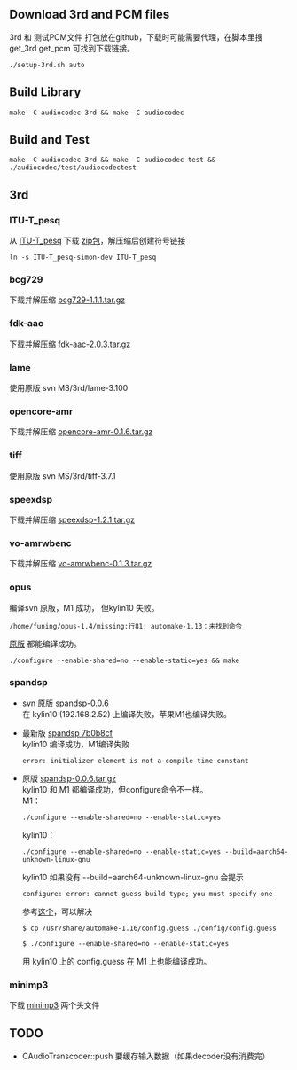 ## Download 3rd and PCM files
3rd 和 测试PCM文件 打包放在github，下载时可能需要代理，在脚本里搜 get_3rd get_pcm 可找到下载链接。
```shell
./setup-3rd.sh auto 
``` 

## Build Library
```shell
make -C audiocodec 3rd && make -C audiocodec 
``` 
## Build and Test
```shell
make -C audiocodec 3rd && make -C audiocodec test && ./audiocodec/test/audiocodectest
``` 

## 3rd
### ITU-T_pesq
从 [ITU-T_pesq](https://github.com/simon-fu/ITU-T_pesq/tree/simon-dev) 下载 [zip包](https://codeload.github.com/simon-fu/ITU-T_pesq/zip/refs/heads/simon-dev)，解压缩后创建符号链接
```shell
ln -s ITU-T_pesq-simon-dev ITU-T_pesq
```  

### bcg729
下载并解压缩 [bcg729-1.1.1.tar.gz](https://gitlab.linphone.org/BC/public/bcg729/-/archive/1.1.1/bcg729-1.1.1.tar.gz) 

### fdk-aac
下载并解压缩 [fdk-aac-2.0.3.tar.gz](https://jaist.dl.sourceforge.net/project/opencore-amr/fdk-aac/fdk-aac-2.0.3.tar.gz)  

### lame
使用原版 svn MS/3rd/lame-3.100

### opencore-amr
下载并解压缩 [opencore-amr-0.1.6.tar.gz](https://jaist.dl.sourceforge.net/project/opencore-amr/opencore-amr/opencore-amr-0.1.6.tar.gz)  

### tiff
使用原版 svn MS/3rd/tiff-3.7.1

### speexdsp
下载并解压缩 [speexdsp-1.2.1.tar.gz](https://ftp.osuosl.org/pub/xiph/releases/speex/speexdsp-1.2.1.tar.gz)

### vo-amrwbenc
下载并解压缩 [vo-amrwbenc-0.1.3.tar.gz](https://jaist.dl.sourceforge.net/project/opencore-amr/vo-amrwbenc/vo-amrwbenc-0.1.3.tar.gz)  


### opus
编译svn 原版，M1 成功， 但kylin10 失败。
```
/home/funing/opus-1.4/missing:行81: automake-1.13：未找到命令
```
[原版](https://downloads.xiph.org/releases/opus/opus-1.4.tar.gz) 都能编译成功。
```shell
./configure --enable-shared=no --enable-static=yes && make
```

### spandsp  

- svn 原版 spandsp-0.0.6   
  在 kylin10 (192.168.2.52) 上编译失败，苹果M1也编译失败。  

- 最新版 [spandsp 7b0b8cf](https://github.com/freeswitch/spandsp/commit/7b0b8cf3d42b725405bcc63145de5e280265ce4e)   
  kylin10 编译成功，M1编译失败
    ```
    error: initializer element is not a compile-time constant
    ```
- 原版 [spandsp-0.0.6.tar.gz](https://src.fedoraproject.org/lookaside/pkgs/spandsp/spandsp-0.0.6.tar.gz/897d839516a6d4edb20397d4757a7ca3/spandsp-0.0.6.tar.gz)   
  kylin10 和 M1 都编译成功，但configure命令不一样。  
  M1： 
    ```shell  
    ./configure --enable-shared=no --enable-static=yes 
    ```

  
  kylin10：    
    ```shell
    ./configure --enable-shared=no --enable-static=yes --build=aarch64-unknown-linux-gnu
    ```
  kylin10 如果没有 --build=aarch64-unknown-linux-gnu 会提示
    ```shell
    configure: error: cannot guess build type; you must specify one
    ```
  参考[这个](https://stackoverflow.com/questions/4810996/how-to-resolve-configure-guessing-build-type-failure)，可以解决
    ```shell
    $ cp /usr/share/automake-1.16/config.guess ./config/config.guess

    $ ./configure --enable-shared=no --enable-static=yes
    ```
  用 kylin10 上的 config.guess 在 M1 上也能编译成功。

### minimp3
下载 [minimp3](https://github.com/lieff/minimp3) 两个头文件 


## TODO
- CAudioTranscoder::push 要缓存输入数据（如果decoder没有消费完）
